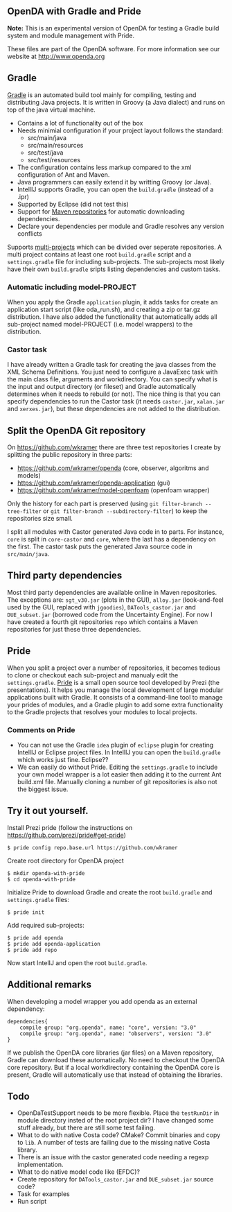 OpenDA with Gradle and Pride
----------------------------

**Note:** This is an experimental version of OpenDA for testing a Gradle build system and module management with Pride.

These files are part of the OpenDA software. For more information see our website at
http://www.openda.org

## Gradle

[Gradle](https://gradle.org) is an automated build tool mainly for compiling, testing and distributing Java projects. 
It is written in Groovy (a Java dialect) and runs on top of the java virtual machine.

 - Contains a lot of functionality out of the box
 - Needs minimial configuration if your project layout follows the standard:
    - src/main/java
    - src/main/resources
    - src/test/java
    - src/test/resources
 - The configuration contains less markup compared to the xml configuration of Ant and Maven. 
 - Java programmers can easily extend it by writting Groovy (or Java).
 - IntellIJ supports Gradle, you can open the `build.gradle` (instead of a .ipr)
 - Supported by Eclipse (did not test this)
 - Support for [Maven repositories](https://mvnrepository.com) for automatic downloading dependencies.
 - Declare your dependencies per module and Gradle resolves any version conflicts

Supports [multi-projects](https://docs.gradle.org/current/userguide/multi_project_builds.html) which can be divided over seperate repositories. A multi project contains at least one root `build.gradle` script and a `settings.gradle` file for including sub-projects. The sub-projects most likely have their own `build.gradle` sripts listing dependencies and custom tasks.

### Automatic including model-PROJECT 

When you apply the Gradle `application` plugin, it adds tasks for create an application start script (like oda_run.sh), and creating a zip or tar.gz distribution. I have also added the functionality that automatically adds all sub-project named model-PROJECT (i.e. model wrappers) to the distribution. 

### Castor task

I have already written a Gradle task for creating the java classes from the XML Schema Definitions. 
You just need to configure a JavaExec task with the main class file, arguments and workdirectory. You can specify what is the input and output directory (or fileset) and Gradle automatically determines when it needs to rebuild (or not). The nice thing is that you can specify dependencies to run the Castor task (it needs `castor.jar`, `xalan.jar` and `xerxes.jar`), but these dependencies are not added to the distribution. 

## Split the OpenDA Git repository

On https://github.com/wkramer there are three test repositories I create by splitting the public repository in three parts:

- https://github.com/wkramer/openda (core, observer, algoritms and models)
- https://github.com/wkramer/openda-application (gui)
- https://github.com/wkramer/model-openfoam (openfoam wrapper)

Only the history for each part is preserved (using `git filter-branch --tree-filter` or `git filter-branch --subdirectory-filter`) to keep the repositories size small. 

I split all modules with Castor generated Java code in to parts. For instance, `core` is split in `core-castor` and `core`, where the last has a dependency on the first. The castor task puts the generated Java source code in `src/main/java`. 

## Third party dependencies 

Most third party dependencies are available online in Maven repositories. The exceptions are: `sgt_v30.jar` (plots in the GUI), `alloy.jar` (look-and-feel used by the GUI, replaced with `jgoodies`), `DATools_castor.jar` and `DUE_subset.jar` (borrowed code from the Uncertainty Engine). For now I have created a fourth git repositories `repo` which contains a Maven repositories for just these three dependencies.

## Pride

When you split a project over a number of repositories, it becomes tedious to clone or checkout each sub-project and manualy edit the `settings.gradle`. [Pride](https://github.com/prezi/pride) is a small open source tool developed by Prezi (the presentations). It helps you manage the local development of large modular applications built with Gradle. It consists of a command-line tool to manage your prides of modules, and a Gradle plugin to add some extra functionality to the Gradle projects that resolves your modules to local projects.

### Comments on Pride

- You can not use the Gradle `idea` plugin of `eclipse` plugin for creating IntellIJ or Eclipse project files. In IntellIJ you can open the `build.gradle` which works just fine. Eclipse??
- We can easily do without Pride. Editing the `settings.gradle` to include your own model wrapper is a lot easier then adding it to the current Ant build.xml file. Manually cloning a number of git repositories is also not the biggest issue.


## Try it out yourself. 

Install Prezi pride (follow the instructions on https://github.com/prezi/pride#get-pride)

    $ pride config repo.base.url https://github.com/wkramer

Create root directory for OpenDA project

    $ mkdir openda-with-pride
    $ cd openda-with-pride

Initialize Pride to download Gradle and create the root `build.gradle` and `settings.gradle` files:

    $ pride init

Add required sub-projects:

    $ pride add openda
    $ pride add openda-application
    $ pride add repo

Now start IntelIJ and open the root `build.gradle`.

## Additional remarks

When developing a model wrapper you add openda as an external dependency:

    dependencies{
        compile group: "org.openda", name: "core", version: "3.0"
        compile group: "org.openda", name: "observers", version: "3.0"
    }

If we publish the OpenDA core libraries (jar files) on a Maven repository, Gradle can download these automatically. No need to checkout the OpenDA core repository. But if a local workdirectory containing the OpenDA core is present, Gradle will automatically use that instead of obtaining the libraries.

## Todo

- OpenDaTestSupport needs to be more flexible. Place the `testRunDir` in module directory insted of the root project dir?  I have changed some stuff already, but there are still some test failing.
- What to do with native Costa code? CMake? Commit binaries and copy to `lib`. A number of tests are failing due to the missing native Costa library. 
- There is an issue with the castor generated code needing a regexp implementation.
- What to do native model code like (EFDC)? 
- Create repository for `DATools_castor.jar` and `DUE_subset.jar` source code?
- Task for examples
- Run script



